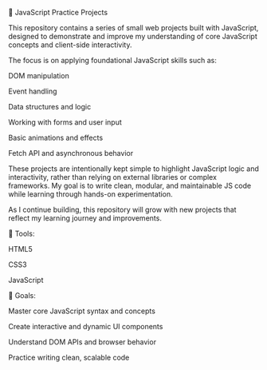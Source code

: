 📄 JavaScript Practice Projects

This repository contains a series of small web projects built with JavaScript, designed to demonstrate and improve my understanding of core JavaScript concepts and client-side interactivity.

The focus is on applying foundational JavaScript skills such as:

DOM manipulation

Event handling

Data structures and logic

Working with forms and user input

Basic animations and effects

Fetch API and asynchronous behavior

These projects are intentionally kept simple to highlight JavaScript logic and interactivity, rather than relying on external libraries or complex frameworks. My goal is to write clean, modular, and maintainable JS code while learning through hands-on experimentation.

As I continue building, this repository will grow with new projects that reflect my learning journey and improvements.

🔧 Tools:

HTML5

CSS3

JavaScript

🎯 Goals:

Master core JavaScript syntax and concepts

Create interactive and dynamic UI components

Understand DOM APIs and browser behavior

Practice writing clean, scalable code
